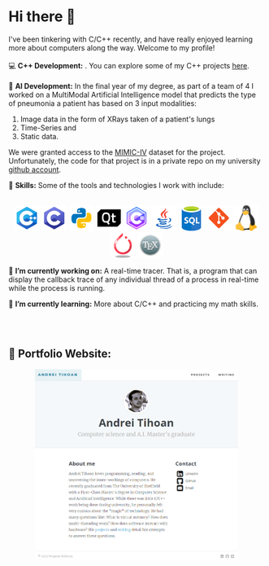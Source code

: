 # Hi there 👋

I've been tinkering with C/C++ recently, and have really enjoyed learning more about computers along the way. Welcome to my profile!
<br>
<br>
💻 **C++ Development:** . You can explore some of my C++ projects [here](https://andreitihoan.com/projects).
<br>
<br>
🤖 **AI Development:** In the final year of my degree, as part of a team of 4 I worked on a MultiModal Artificial Intelligence model that predicts the type of pneumonia a patient has based on 3 input modalities:
1. Image data in the form of XRays taken of a patient's lungs
2. Time-Series and
3. Static data.

We were granted access to the [MIMIC-IV](https://physionet.org/content/mimiciv/2.2/) dataset for the project.
Unfortunately, the code for that project is in a private repo on my university [github account](https://github.com/Gizs).

🔧 **Skills:** Some of the tools and technologies I work with include:
<br>
<br>
<p align="center">
   <img src="data/icons8-c++.svg" alt="cpp" width="50">
   <img src="data/icons8-c-programming.svg" alt="c-without-pp" width="50">
   <img src="data/icons8-python.svg" alt="python" width="50">
   <img src="data/icons8-qt.svg" alt="qt" width="50">
   <img src="data/icons8-c-sharp-logo.svg" alt="csharp" width="50">
   <img src="data/icons8-java-logo.svg" alt="java" width="50">
   <img src="data/sql.png" alt="sql" width="50">
   <img src="data/icons8-git-logo.svg" alt="git" width="50">
   <img src="data/linux.svg" alt="linux" width="50">
   <img src="data/icons8-pytorch.svg" alt="pytorch" width="50">
   <img src="data/icons8-latex.svg" alt="latex" width="50">
</p>

🔭 **I’m currently working on:** A real-time tracer. That is, a program that can display the callback trace of any individual thread of a process in real-time while the process is running.

🌱 **I’m currently learning:** More about C/C++ and practicing my math skills.

<br>
<br> 

## 📂 Portfolio Website:
<div align="center">
<a href="https://www.andreitihoan.com">
   <img src="data/portfolio.PNG" alt="portfolio" width="400">
</a>
</div>
<br>
<br>


<!--
**AndreiTih/AndreiTih** is a ✨ _special_ ✨ repository because its `README.md` (this file) appears on your GitHub profile.

Here are some ideas to get you started:

- 👯 I’m looking to collaborate on ...
- 🤔 I’m looking for help with ...
- 💬 Ask me about ...
- 📫 How to reach me: ...
- 😄 Pronouns: ...
- ⚡ Fun fact: ...
-->
